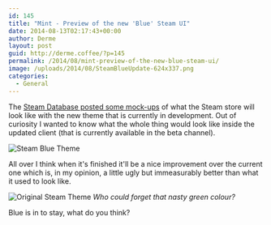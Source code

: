 ```yaml
---
id: 145
title: "Mint - Preview of the new 'Blue' Steam UI"
date: 2014-08-13T02:17:43+00:00
author: Derme
layout: post
guid: http://derme.coffee/?p=145
permalink: /2014/08/mint-preview-of-the-new-blue-steam-ui/
image: /uploads/2014/08/SteamBlueUpdate-624x337.png
categories:
  - General
---
```

The [Steam Database posted some mock-ups](http://steamdb.info/blog/48/) of what the Steam store will look like with the new theme that is currently in development. Out of curiosity I wanted to know what the whole thing would look like inside the updated client (that is currently available in the beta channel).

![Steam Blue Theme](/uploads/2014/08/SteamBlueUpdate.png)

<!--more-->

All over I think when it's finished it'll be a nice improvement over the current one which is, in my opinion, a little ugly but immeasurably better than what it used to look like.

![Original Steam Theme](/uploads/2014/08/st_old.png)
*Who could forget that nasty green colour?*

Blue is in to stay, what do you think?
